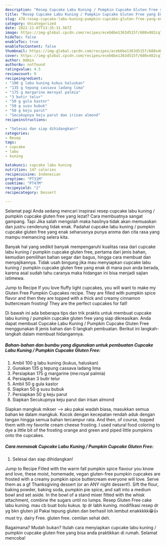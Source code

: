 ```yaml
---
description: "Resep Cupcake Labu Kuning / Pumpkin Cupcake Gluten Free yang Enak Banget"
title: "Resep Cupcake Labu Kuning / Pumpkin Cupcake Gluten Free yang Enak Banget"
slug: 478-resep-cupcake-labu-kuning-pumpkin-cupcake-gluten-free-yang-enak-banget
category: Uncategorized
date: 2022-11-07T13:35:31.567Z
image: https://img-global.cpcdn.com/recipes/eceb6be1363d515f/680x482cq70/cupcake-labu-kuning-pumpkin-cupcake-gluten-free-foto-resep-utama.jpg
hideToc: false
enableToc: true
enableTocContent: false
thumbnail: https://img-global.cpcdn.com/recipes/eceb6be1363d515f/680x482cq70/cupcake-labu-kuning-pumpkin-cupcake-gluten-free-foto-resep-utama.jpg
cover: https://img-global.cpcdn.com/recipes/eceb6be1363d515f/680x482cq70/cupcake-labu-kuning-pumpkin-cupcake-gluten-free-foto-resep-utama.jpg
author: Admin
authorAv: notfound
ratingvalue: 4.5
reviewcount: 9
recipeingredient:
- "100 g labu kuning kukus haluskan"
- "135 g tepung cassava ladang lima"
- "175 g margarine meroyal palmia"
- "3 butir telur"
- "50 g gula kastor"
- "50 g susu bubuk"
- "50 g keju parut"
- "Secukupnya keju parut dan irisan almond"
recipeinstructions:

- "Selesai dan siap dihidangkan!"
categories:
- Resep
tags:
- cupcake
- labu
- kuning

katakunci: cupcake labu kuning 
nutrition: 147 calories
recipecuisine: Indonesian
preptime: "PT31M"
cooktime: "PT47M"
recipeyield: "2"
recipecategory: Dessert

---
```



Selamat pagi Anda sedang mencari inspirasi resep cupcake labu kuning / pumpkin cupcake gluten free yang lezat? Cara membuatnya sangat gampang. Tapi Jika salah mengolah maka hasilnya tidak akan memuaskan dan justru cenderung tidak enak. Padahal cupcake labu kuning / pumpkin cupcake gluten free yang enak seharusnya punya aroma dan cita rasa yang mampu memancing selera kita.


Banyak hal yang sedikit banyak mempengaruhi kualitas rasa dari cupcake labu kuning / pumpkin cupcake gluten free, pertama dari jenis bahan, kemudian pemilihan bahan segar dan bagus, hingga cara membuat dan menyajikannya. Tidak usah bingung jika mau menyiapkan cupcake labu kuning / pumpkin cupcake gluten free yang enak di mana pun anda berada, karena asal sudah tahu caranya maka hidangan ini bisa menjadi sajian istimewa.

Jump to Recipe If you love fluffy light cupcakes, you will want to make my Gluten Free Pumpkin Cupcakes recipe. They are filled with pumpkin spice flavor and then they are topped with a thick and creamy cinnamon buttercream frosting! They are the perfect cupcakes for fall!


Di bawah ini ada beberapa tips dan trik praktis untuk membuat cupcake labu kuning / pumpkin cupcake gluten free yang siap dikreasikan. Anda dapat membuat Cupcake Labu Kuning / Pumpkin Cupcake Gluten Free menggunakan 8 jenis bahan dan 0 langkah pembuatan. Berikut ini langkah-langkah dalam membuat hidangannya.

<!--inarticleads1-->

##### Bahan-bahan dan bumbu yang digunakan untuk pembuatan Cupcake Labu Kuning / Pumpkin Cupcake Gluten Free:

1. Ambil 100 g labu kuning (kukus, haluskan)
1. Gunakan 135 g tepung cassava ladang lima
1. Persiapkan 175 g margarine (me:royal palmia)
1. Persiapkan 3 butir telur
1. Ambil 50 g gula kastor
1. Siapkan 50 g susu bubuk
1. Persiapkan 50 g keju parut
1. Siapkan Secukupnya keju parut dan irisan almond


Siapkan mangkuk mikser --&gt; aku pakai wadah biasa, masukkan semua bahan ke dalam mangkuk. Kocok dengan kecepatan rendah aduk dengan tangan hingga semua bahan tercampur rata. And then, of course, topped them with my favorite cream cheese frosting. I used natural food coloring to dye a little bit of the frosting orange and green and piped little pumpkins onto the cupcakes. 

<!--inarticleads2-->

##### Cara memasak Cupcake Labu Kuning / Pumpkin Cupcake Gluten Free:


1. Selesai dan siap dihidangkan!

Jump to Recipe Filled with the warm fall pumpkin spice flavour you know and love, these moist, homemade, vegan gluten-free pumpkin cupcakes are frosted with a creamy pumpkin spice buttercream everyone will love. Serve them as a gf Thanksgiving dessert (or an ANY night dessert!). Sift the flour, baking powder, baking soda, pumpkin pie spice, and salt into a medium bowl and set aside. In the bowl of a stand mixer fitted with the whisk attachment, combine the sugars until no lumps. Resep Gluten Free cake labu kuning. mau cb buat bolu kukus. tp dr labh kuning. modifikasi resep dr yg bkn gluten jd Pakai tepung gluten.dan berhasil loh.lembut enakkkkk😁👍 must try. dairy Free. gluten free. cemilan sehat deh. 

Bagaimana? Mudah bukan? Itulah cara menyiapkan cupcake labu kuning / pumpkin cupcake gluten free yang bisa anda praktikkan di rumah. Selamat mencoba!
